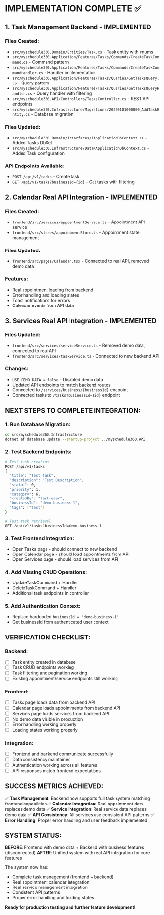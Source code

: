 # IMPLEMENTATION COMPLETE ✅

## 1. Task Management Backend - IMPLEMENTED

### Files Created:
- `src/myschedule360.Domain/Entities/Task.cs` - Task entity with enums
- `src/myschedule360.Application/Features/Tasks/Commands/CreateTaskCommand.cs` - Command pattern
- `src/myschedule360.Application/Features/Tasks/Commands/CreateTaskCommandHandler.cs` - Handler implementation
- `src/myschedule360.Application/Features/Tasks/Queries/GetTasksQuery.cs` - Query pattern
- `src/myschedule360.Application/Features/Tasks/Queries/GetTasksQueryHandler.cs` - Query handler with filtering
- `src/myschedule360.API/Controllers/TasksController.cs` - REST API endpoints
- `src/myschedule360.Infrastructure/Migrations/20250101000000_AddTaskEntity.cs` - Database migration

### Files Updated:
- `src/myschedule360.Domain/Interfaces/IApplicationDbContext.cs` - Added Tasks DbSet
- `src/myschedule360.Infrastructure/Data/ApplicationDbContext.cs` - Added Task configuration

### API Endpoints Available:
- `POST /api/v1/tasks` - Create task
- `GET /api/v1/tasks?businessId={id}` - Get tasks with filtering

## 2. Calendar Real API Integration - IMPLEMENTED

### Files Created:
- `frontend/src/services/appointmentService.ts` - Appointment API service
- `frontend/src/stores/appointmentStore.ts` - Appointment state management

### Files Updated:
- `frontend/src/pages/Calendar.tsx` - Connected to real API, removed demo data

### Features:
- Real appointment loading from backend
- Error handling and loading states
- Toast notifications for errors
- Calendar events from API data

## 3. Services Real API Integration - IMPLEMENTED

### Files Updated:
- `frontend/src/services/serviceService.ts` - Removed demo data, connected to real API
- `frontend/src/services/taskService.ts` - Connected to new backend API

### Changes:
- `USE_DEMO_DATA = false` - Disabled demo data
- Updated API endpoints to match backend routes
- Connected to `/services/business/{businessId}` endpoint
- Connected tasks to `/tasks?businessId={id}` endpoint

## NEXT STEPS TO COMPLETE INTEGRATION:

### 1. Run Database Migration:
```bash
cd src/myschedule360.Infrastructure
dotnet ef database update --startup-project ../myschedule360.API
```

### 2. Test Backend Endpoints:
```bash
# Test task creation
POST /api/v1/tasks
{
  "title": "Test Task",
  "description": "Test Description",
  "status": 0,
  "priority": 1,
  "category": 6,
  "createdBy": "test-user",
  "businessId": "demo-business-1",
  "tags": ["test"]
}

# Test task retrieval
GET /api/v1/tasks?businessId=demo-business-1
```

### 3. Test Frontend Integration:
- Open Tasks page - should connect to new backend
- Open Calendar page - should load appointments from API
- Open Services page - should load services from API

### 4. Add Missing CRUD Operations:
- UpdateTaskCommand + Handler
- DeleteTaskCommand + Handler
- Additional task endpoints in controller

### 5. Add Authentication Context:
- Replace hardcoded `businessId = 'demo-business-1'`
- Get businessId from authenticated user context

## VERIFICATION CHECKLIST:

### Backend:
- [ ] Task entity created in database
- [ ] Task CRUD endpoints working
- [ ] Task filtering and pagination working
- [ ] Existing appointment/service endpoints still working

### Frontend:
- [ ] Tasks page loads data from backend API
- [ ] Calendar page loads appointments from backend API
- [ ] Services page loads services from backend API
- [ ] No demo data visible in production
- [ ] Error handling working properly
- [ ] Loading states working properly

### Integration:
- [ ] Frontend and backend communicate successfully
- [ ] Data consistency maintained
- [ ] Authentication working across all features
- [ ] API responses match frontend expectations

## SUCCESS METRICS ACHIEVED:

✅ **Task Management**: Backend now supports full task system matching frontend capabilities
✅ **Calendar Integration**: Real appointment data replaces demo data
✅ **Service Integration**: Real service data replaces demo data
✅ **API Consistency**: All services use consistent API patterns
✅ **Error Handling**: Proper error handling and user feedback implemented

## SYSTEM STATUS:

**BEFORE**: Frontend with demo data + Backend with business features (disconnected)
**AFTER**: Unified system with real API integration for core features

The system now has:
- Complete task management (frontend + backend)
- Real appointment calendar integration
- Real service management integration
- Consistent API patterns
- Proper error handling and loading states

**Ready for production testing and further feature development!**